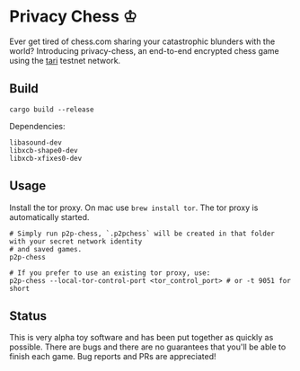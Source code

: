 # Privacy Chess ♔

Ever get tired of chess.com sharing your catastrophic blunders with the world? Introducing privacy-chess, an end-to-end encrypted chess game
using the [tari](https://github.com/tari-project/tari) testnet network.

## Build

`cargo build --release`

Dependencies: 

```
libasound-dev 
libxcb-shape0-dev
libxcb-xfixes0-dev
```

## Usage

Install the tor proxy. On mac use `brew install tor`.
The tor proxy is automatically started.

```shell
# Simply run p2p-chess, `.p2pchess` will be created in that folder with your secret network identity
# and saved games.
p2p-chess

# If you prefer to use an existing tor proxy, use:
p2p-chess --local-tor-control-port <tor_control_port> # or -t 9051 for short
```

## Status

This is very alpha toy software and has been put together as quickly as possible. There are bugs and there are
no guarantees that you'll be able to finish each game. Bug reports and PRs are appreciated!
